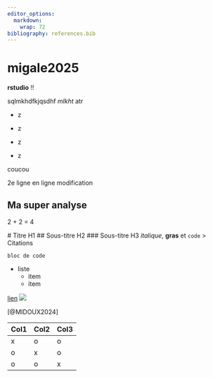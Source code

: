 ```yaml
---
editor_options: 
  markdown: 
    wrap: 72
bibliography: references.bib
---
```


# migale2025

**rstudio** !!

sqlmkhdfkjqsdhf *mlkht* atr

-   z

-   z

-   z

-   z

coucou

2e ligne en ligne modification

## Ma super analyse

2 + 2 = 4

\# Titre H1 \## Sous-titre H2 \### Sous-titre H3 *italique*, **gras** et
`code` \> Citations

```         
bloc de code
```

-   liste
    -   item
    -   item

[lien](https://fr.wikipedia.org)
![](https://migale.inrae.fr/sites/default/files/migale.png)

[@MIDOUX2024]

| Col1 | Col2 | Col3 |
|------|------|------|
| x    | o    | o    |
| o    | x    | o    |
| o    | o    | x    |
